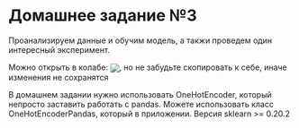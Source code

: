 # Домашнее задание №3
Проанализируем данные и обучим модель, а такжи проведем один интересный эксперимент.  

Можно открыть в колабе: [<img src="https://colab.research.google.com/assets/colab-badge.svg" align="center">](https://colab.research.google.com/github/hocop/sberbank_madmo/blob/master/day_3/homework/homework3_Фамилия_Имя.ipynb), но не забудьте скопировать к себе, иначе изменения не сохранятся

В домашнем задании нужно использовать OneHotEncoder, который непросто заставить работать с pandas.
Можете использовать класс OneHotEncoderPandas, который в приложении.
Версия sklearn >= 0.20.2
